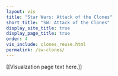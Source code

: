 ```yaml
---
layout: vis
title: "Star Wars: Attack of the Clones"
short_title: "SW: Attack of the Clones"
display_site_title: true
display_page_title: true
order: 4
vis_include: clones_reuse.html
permalink: /sw-clones/
---
```


[[Visualzation page text here.]]
